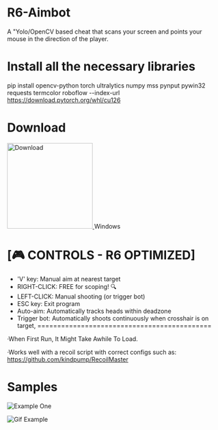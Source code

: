 # R6-Aimbot
A "Yolo/OpenCV based cheat that scans your screen and points your mouse in the direction of the player.

# Install all the necessary libraries
pip install opencv-python torch ultralytics numpy mss pynput pywin32 requests termcolor roboflow --index-url https://download.pytorch.org/whl/cu126

# Download 
<a href="https://drive.google.com/file/d/1ISyyVPrhUzZ4MtXgOwog_mgqx8cpF_It/view?usp=sharing">
  <img src="https://github.com/KAYAZzz/R6-Aimbot/blob/main/IMG_0549.png" alt="Download" width="200"/>
</a>
Windows

# [🎮 CONTROLS - R6 OPTIMIZED]
- 'V' key: Manual aim at nearest target
- RIGHT-CLICK: FREE for scoping! 🔍
- LEFT-CLICK: Manual shooting (or trigger bot)
- ESC key: Exit program
- Auto-aim: Automatically tracks heads within deadzone
- Trigger bot: Automatically shoots continuously when crosshair is on target,
============================================

·When First Run, It Might Take Awhile To Load.

·Works well with a recoil script with correct configs such as: https://github.com/kindpump/RecoilMaster

# Samples
![Example One](https://github.com/KAYAZzz/R6-Aimbot/blob/main/ExampleOne.png)



![Gif Example](https://github.com/KAYAZzz/R6-Aimbot/blob/main/Examplevid1.gif)


